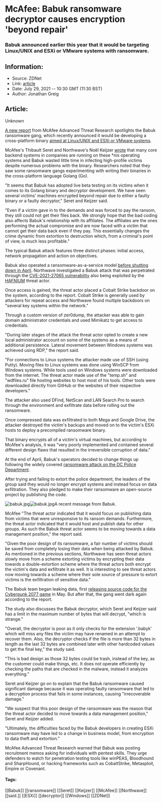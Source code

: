 # McAfee: Babuk ransomware decryptor causes encryption 'beyond repair'
### Babuk announced earlier this year that it would be targeting Linux/UNIX and ESXi or VMware systems with ransomware.

## Information:
+ Source: ZDNet
+ Link: [article](https://www.zdnet.com/article/mcafee-babuk-ransomware-decryptor-causes-encryption-beyond-repair/)
+ Date: July 29, 2021 -- 10:30 GMT (11:30 BST)
+ Author: Jonathan Greig


## Article:
Unknown

[A new report](https://www.mcafee.com/blogs/other-blogs/mcafee-labs/babuk-biting-off-more-than-they-could-chew-by-aiming-to-encrypt-vm-and-nix-systems/) from McAfee Advanced Threat Research spotlights the Babuk ransomware gang, which recently announced it would be developing a cross-platform binary [aimed at Linux/UNIX and ESXi or VMware systems](https://www.zdnet.com/article/ransomware-gangs-are-abusing-vmware-esxi-exploits-to-encrypt-virtual-hard-disks/). 

McAfee's Thibault Seret and Northwave's Noël Keijzer [wrote](https://www.mcafee.com/enterprise/en-us/assets/reports/rp-babuk-moving-to-vm-nix-systems.pdf) that many core backend systems in companies are running on these *nix operating systems and Babuk wasted little time in infecting high-profile victims despite numerous problems with the binary. Researchers noted that they saw some ransomware gangs experimenting with writing their binaries in the cross-platform language Golang (Go).

"It seems that Babuk has adopted live beta testing on its victims when it comes to its Golang binary and decryptor development. We have seen several victims' machines encrypted beyond repair due to either a faulty binary or a faulty decryptor," Seret and Keijzer said.  

"Even if a victim gave in to the demands and was forced to pay the ransom, they still could not get their files back. We strongly hope that the bad coding also affects Babuk's relationship with its affiliates. The affiliates are the ones performing the actual compromise and are now faced with a victim that cannot get their data back even if they pay. This essentially changes the crime dynamic from extortion to destruction which, from a criminal's point of view, is much less profitable."

The typical Babuk attack features three distinct phases: initial access, network propagation and action on objectives. 

Babuk also operated a ransomware-as-a-service model [before shutting down in April](https://therecord.media/babuk-gang-says-it-will-stop-ransomware-attacks-after-dc-police-incident/). Northwave investigated a Babuk attack that was perpetrated through the [CVE-2021-27065 vulnerability](https://www.zdnet.com/article/microsoft-exchange-zero-day-attacks-30000-servers-hit-already-says-report/) also being exploited by the [HAFNIUM](https://www.zdnet.com/article/hafniums-china-chopper-a-slick-and-tiny-web-shell-for-creating-server-backdoors/) threat actor. 

Once access is gained, the threat actor placed a Cobalt Strike backdoor on the system, according to the report. Cobalt Strike is generally used by attackers for repeat access and Northwave found multiple backdoors on "several key systems within the network." 






Through a custom version of zer0dump, the attacker was able to gain domain administrator credentials and used Mimikatz to get access to credentials.

"During later stages of the attack the threat actor opted to create a new local administrator account on some of the systems as a means of additional persistence. Lateral movement between Windows systems was achieved using RDP," the report said. 

"For connections to Linux systems the attacker made use of SSH (using Putty). Moving files to Linux systems was done using WinSCP from Windows systems. While tools used on Windows systems were downloaded from the internet. The threat actor made use of the "temp.sh" and "wdfiles.ru" file hosting websites to host most of his tools. Other tools were downloaded directly from GitHub or the websites of their respective developers."

The attacker also used DFind, NetScan and LAN Search Pro to search through the environment and exfiltrate data before rolling out the ransomware. 

Once compressed data was exfiltrated to both Mega and Google Drive, the attacker destroyed the victim's backups and moved on to the victim's ESXi hosts to deploy a precompiled ransomware binary.

That binary encrypts all of a victim's virtual machines, but according to McAfee's analysis, it was "very poorly implemented and contained several different design flaws that resulted in the irreversible corruption of data."

At the end of April, Babuk's operators decided to change things up following the widely covered [ransomware attack on the DC Police Department](https://www.techrepublic.com/article/ransomware-attack-hits-washington-d-c-police-department/). 

After trying and failing to extort the police department, the leaders of the group said they would no longer encrypt systems and instead focus on data exfiltration. They also pledged to make their ransomware an open-source project by publishing the code.

![babuk.jpg]()![babuk.jpg](https://www.zdnet.com/a/hub/i/r/2021/07/29/bd0caf48-25ee-4bf0-b132-bc559f4234f1/resize/470xauto/136d0f35a0f777993a467830d659c6fc/babuk.jpg)A recent message from Babuk.


 McAfee
 "The threat actor indicated that it would focus on publishing data from victims that were unresponsive to its ransom demands. Furthermore, the threat actor indicated that it would host and publish data for other groups. As such the Babuk threat actor seems to be moving towards a data management position," the report said. 

"Given the poor design of its ransomware, a fair number of victims should be saved from completely losing their data when being attacked by Babuk. As mentioned in the previous sections, Northwave has seen threat actors slowly move from a scheme extorting victims by encrypting their data towards a double-extortion scheme where the threat actors both encrypt the victim's data and exfiltrate it as well. It is interesting to see threat actors now moving towards a scheme where their sole source of pressure to extort victims is the exfiltration of sensitive data."

The Babuk team began leaking data, first [releasing source code for the Cyberpunk 2077 game](https://www.databreaches.net/babuk-re-organizes-as-payload-bin-offers-its-first-leak/) in May. But after that, the gang went dark again according to the report. 

The study also discusses the Babuk decryptor, which Seret and Keijzer said has a limit in the maximum number of bytes that will decrypt, "which is strange."

"Overall, the decryptor is poor as it only checks for the extension '.babyk' which will miss any files the victim may have renamed in an attempt to recover them. Also, the decryptor checks if the file is more than 32 bytes in length as the last 32 bytes are combined later with other hardcoded values to get the final key," the study said. 

"This is bad design as those 32 bytes could be trash, instead of the key, as the customer could make things, etc. It does not operate efficiently by checking the paths that are checked in the malware, instead it analyzes everything." 

Seret and Keijzer go on to explain that the Babuk ransomware caused significant damage because it was operating faulty ransomware that led to a decryption process that fails in some instances, causing "irrecoverable damage."

"We suspect that this poor design of the ransomware was the reason that the threat actor decided to move towards a data management position," Seret and Keijzer added. 

"Ultimately, the difficulties faced by the Babuk developers in creating ESXi ransomware may have led to a change in business model, from encryption to data theft and extortion."

McAfee Advanced Threat Research warned that Babuk was posting recruitment memos asking for individuals with pentest skills. They urge defenders to watch for penetration testing tools like winPEAS, Bloodhound and SharpHound, or hacking frameworks such as CobaltStrike, Metasploit, Empire or Covenant.





#### Tags:
[[Babuk]] [[ransomware]] [[Seret]] [[Keijzer]] [[McAfee]] [[Northwave]] [[said.]] [[ESXi]] [[decryptor]] [[Windows]] [[ZDNet]]
